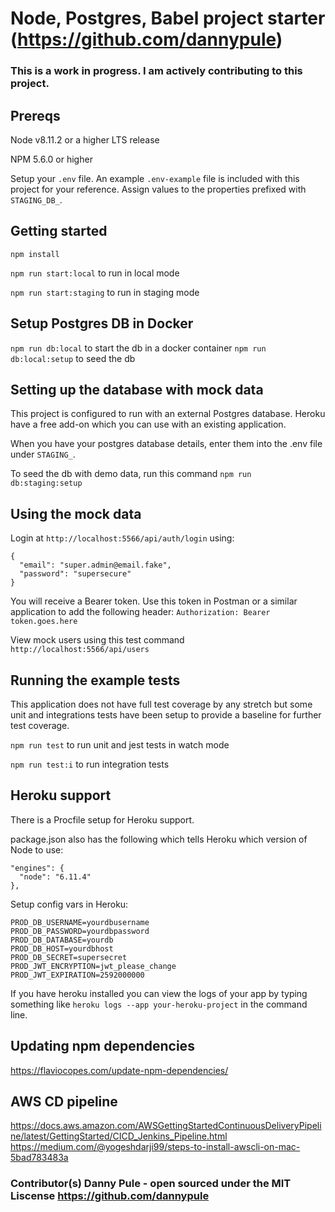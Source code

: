 # Node, Postgres, Babel project starter (https://github.com/dannypule)

### This is a work in progress. I am actively contributing to this project.

## Prereqs

Node v8.11.2 or a higher LTS release

NPM 5.6.0 or higher

Setup your `.env` file. An example `.env-example` file is included with this project for
your reference. Assign values to the properties prefixed with `STAGING_DB_`.

## Getting started

`npm install`

`npm run start:local` to run in local mode

`npm run start:staging` to run in staging mode

## Setup Postgres DB in Docker

`npm run db:local` to start the db in a docker container
`npm run db:local:setup` to seed the db

## Setting up the database with mock data

This project is configured to run with an external Postgres database. Heroku
have a free add-on which you can use with an existing application.

When you have your postgres database details, enter them into the .env
file under `STAGING_`.

To seed the db with demo data, run this command `npm run db:staging:setup`

## Using the mock data

Login at `http://localhost:5566/api/auth/login` using:

```
{
  "email": "super.admin@email.fake",
  "password": "supersecure"
}
```

You will receive a Bearer token. Use this token in Postman or a similar application to add the following header:
`Authorization: Bearer token.goes.here`

View mock users using this test command `http://localhost:5566/api/users`

## Running the example tests

This application does not have full test coverage by any stretch but some unit and integrations tests have been setup to provide a baseline for further test coverage.

`npm run test` to run unit and jest tests in watch mode

`npm run test:i` to run integration tests

## Heroku support

There is a Procfile setup for Heroku support.

package.json also has the following which tells Heroku which version of Node to
use:

```
"engines": {
  "node": "6.11.4"
},
```

Setup config vars in Heroku:

```
PROD_DB_USERNAME=yourdbusername
PROD_DB_PASSWORD=yourdbpassword
PROD_DB_DATABASE=yourdb
PROD_DB_HOST=yourdbhost
PROD_DB_SECRET=supersecret
PROD_JWT_ENCRYPTION=jwt_please_change
PROD_JWT_EXPIRATION=2592000000
```

If you have heroku installed you can view the logs of your app by typing
something like `heroku logs --app your-heroku-project` in the command line.

## Updating npm dependencies

https://flaviocopes.com/update-npm-dependencies/

## AWS CD pipeline

https://docs.aws.amazon.com/AWSGettingStartedContinuousDeliveryPipeline/latest/GettingStarted/CICD_Jenkins_Pipeline.html
https://medium.com/@yogeshdarji99/steps-to-install-awscli-on-mac-5bad783483a

### Contributor(s) Danny Pule - open sourced under the MIT Liscense https://github.com/dannypule
